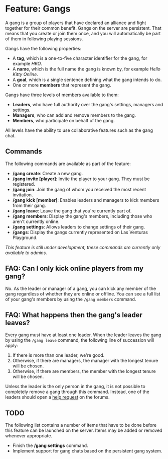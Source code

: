 # Feature: Gangs
A gang is a group of players that have declared an alliance and fight together for their common
benefit. Gangs on the server are persistent. That means that you create or join them once, and you
will automatically be part of them in following playing sessions.

Gangs have the following properties:
  - A **tag**, which is a one-to-five character identifier for the gang, for example _HKO_.
  - A **name**, which is the full name the gang is known by, for example _Hello Kitty Online_.
  - A **goal**, which is a single sentence defining what the gang intends to do.
  - One or more **members** that represent the gang.

Gangs have three levels of members available to them:
  - **Leaders**, who have full authority over the gang's settings, managers and settings.
  - **Managers**, who can add and remove members to the gang.
  - **Members**, who participate on behalf of the gang.

All levels have the ability to use collaborative features such as the gang chat.

## Commands
The following commands are available as part of the feature:

  - **/gang create**: Create a new gang.
  - **/gang invite [player]**: Invite the player to your gang. They must be registered.
  - **/gang join**: Join the gang of whom you received the most recent invitation.
  - **/gang kick [member]**: Enables leaders and managers to kick members from their gang.
  - **/gang leave**: Leave the gang that you're currently part of.
  - **/gang members**: Display the gang's members, including those who aren't currently online.
  - **/gang settings**: Allows leaders to change settings of their gang.
  - **/gangs**: Display the gangs currently represented on Las Venturas Playground.

_This feature is still under development, these commands are currently only available to admins._

## FAQ: Can I only kick online players from my gang?
No. As the leader or manager of a gang, you can kick any member of the gang regardless of whether
they are online or offline. You can see a full list of your gang's members by using the
`/gang members` command.

## FAQ: What happens then the gang's leader leaves?
Every gang must have at least one leader. When the leader leaves the gang by using the `/gang leave`
command, the following line of succession will apply:

  1. If there is more than one leader, we're good.
  2. Otherwise, if there are managers, the manager with the longest tenure will be chosen.
  3. Otherwise, if there are members, the member with the longest tenure will be chosen.

Unless the leader is the only person in the gang, it is not possible to completely remove a gang
through this command. Instead, one of the leaders should open a
[help request](https://forum.sa-mp.nl/forumdisplay.php?fid=13) on the forums.

## TODO
The following list contains a number of items that have to be done before this feature can be
launched on the server. Items may be added or removed whenever appropriate.

  - Finish the **/gang settings** command.
  - Implement support for gang chats based on the persistent gang system.
